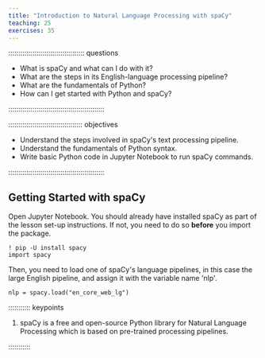```yaml
---
title: "Introduction to Natural Language Processing with spaCy"
teaching: 25
exercises: 35
---
```


:::::::::::::::::::::::::::::::::::::: questions 

- What is spaCy and what can I do with it?
- What are the steps in its English-language processing pipeline?
- What are the fundamentals of Python?
- How can I get started with Python and spaCy?

::::::::::::::::::::::::::::::::::::::::::::::::

::::::::::::::::::::::::::::::::::::: objectives

- Understand the steps involved in spaCy's text processing pipeline.
- Understand the fundamentals of Python syntax.
- Write basic Python code in Jupyter Notebook to run spaCy commands.

::::::::::::::::::::::::::::::::::::::::::::::::

## Getting Started with spaCy

Open Jupyter Notebook. You should already have installed spaCy as part of the lesson set-up instructions. If not, you need to do so **before** you import the package. 

```
! pip -U install spacy
import spacy
```
Then, you need to load one of spaCy's language pipelines, in this case the large English pipeline, and assign it with the variable name 'nlp'.
```
nlp = spacy.load("en_core_web_lg")
```


::::::::::: keypoints

1. spaCy is a free and open-source Python library for Natural Language Processing which is based on pre-trained processing pipelines. 

:::::::::::
